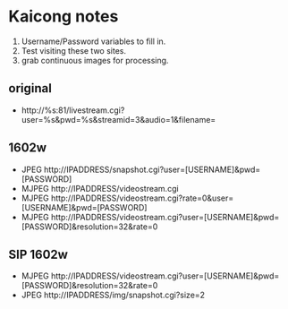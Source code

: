 # Kaicong notes

1. Username/Password variables to fill in.
2. Test visiting these two sites.
3. grab continuous images for processing.

## original
  * http://%s:81/livestream.cgi?user=%s&pwd=%s&streamid=3&audio=1&filename=


## 1602w
  * JPEG http://IPADDRESS/snapshot.cgi?user=[USERNAME]&pwd=[PASSWORD]
  * MJPEG http://IPADDRESS/videostream.cgi
  * MJPEG http://IPADDRESS/videostream.cgi?rate=0&user=[USERNAME]&pwd=[PASSWORD]
  * MJPEG http://IPADDRESS/videostream.cgi?user=[USERNAME]&pwd=[PASSWORD]&resolution=32&rate=0

## SIP 1602w
  * MJPEG http://IPADDRESS/videostream.cgi?user=[USERNAME]&pwd=[PASSWORD]&resolution=32&rate=0
  * JPEG http://IPADDRESS/img/snapshot.cgi?size=2
